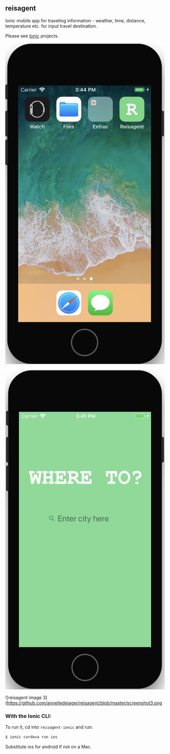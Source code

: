 ## reisagent

Ionic mobile app for traveling information - weather, time, distance, temperature etc. for input travel destination.

Please see [Ionic](http://ionicframework.com/docs/) projects.

![reisagent image 1](https://github.com/annelledejager/reisagent/blob/master/screenshot1.png) <!-- .element height="50%" width="50%" -->

![reisagent image 2](https://github.com/annelledejager/reisagent/blob/master/screenshot2.png) <!-- .element height="50%" width="50%" -->

![reisagent image 3](https://github.com/annelledejager/reisagent/blob/master/screenshot3.png <!-- .element height="50%" width="50%" -->


### With the Ionic CLI:

To run it, cd into `reisagent-ionic` and run:

```bash
$ ionic cordova run ios
```

Substitute ios for android if not on a Mac.
